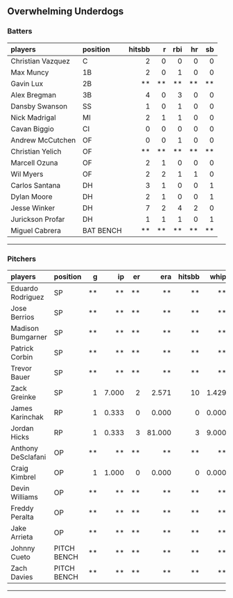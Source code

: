 ## Overwhelming Underdogs

### Batters

 
|players           |position  | hitsbb|  r| rbi| hr| sb| 
|:-----------------|:---------|------:|--:|---:|--:|--:| 
|Christian Vazquez |C         |      2|  0|   0|  0|  0| 
|Max Muncy         |1B        |      2|  0|   1|  0|  0| 
|Gavin Lux         |2B        |     **| **|  **| **| **| 
|Alex Bregman      |3B        |      4|  0|   3|  0|  0| 
|Dansby Swanson    |SS        |      1|  0|   1|  0|  0| 
|Nick Madrigal     |MI        |      2|  1|   1|  0|  0| 
|Cavan Biggio      |CI        |      0|  0|   0|  0|  0| 
|Andrew McCutchen  |OF        |      0|  0|   1|  0|  0| 
|Christian Yelich  |OF        |     **| **|  **| **| **| 
|Marcell Ozuna     |OF        |      2|  1|   0|  0|  0| 
|Wil Myers         |OF        |      2|  2|   1|  1|  0| 
|Carlos Santana    |DH        |      3|  1|   0|  0|  1| 
|Dylan Moore       |DH        |      2|  1|   0|  0|  1| 
|Jesse Winker      |DH        |      7|  2|   4|  2|  0| 
|Jurickson Profar  |DH        |      1|  1|   1|  0|  1| 
|Miguel Cabrera    |BAT BENCH |     **| **|  **| **| **| 


* * *

### Pitchers

 
|players            |position    |  g|    ip| er|    era| hitsbb|  whip| so|  w| sv| 
|:------------------|:-----------|--:|-----:|--:|------:|------:|-----:|--:|--:|--:| 
|Eduardo Rodriguez  |SP          | **|    **| **|     **|     **|    **| **| **| **| 
|Jose Berrios       |SP          | **|    **| **|     **|     **|    **| **| **| **| 
|Madison Bumgarner  |SP          | **|    **| **|     **|     **|    **| **| **| **| 
|Patrick Corbin     |SP          | **|    **| **|     **|     **|    **| **| **| **| 
|Trevor Bauer       |SP          | **|    **| **|     **|     **|    **| **| **| **| 
|Zack Greinke       |SP          |  1| 7.000|  2|  2.571|     10| 1.429|  6|  0|  0| 
|James Karinchak    |RP          |  1| 0.333|  0|  0.000|      0| 0.000|  1|  0|  0| 
|Jordan Hicks       |RP          |  1| 0.333|  3| 81.000|      3| 9.000|  0|  0|  0| 
|Anthony DeSclafani |OP          | **|    **| **|     **|     **|    **| **| **| **| 
|Craig Kimbrel      |OP          |  1| 1.000|  0|  0.000|      0| 0.000|  1|  0|  0| 
|Devin Williams     |OP          | **|    **| **|     **|     **|    **| **| **| **| 
|Freddy Peralta     |OP          | **|    **| **|     **|     **|    **| **| **| **| 
|Jake Arrieta       |OP          | **|    **| **|     **|     **|    **| **| **| **| 
|Johnny Cueto       |PITCH BENCH | **|    **| **|     **|     **|    **| **| **| **| 
|Zach Davies        |PITCH BENCH | **|    **| **|     **|     **|    **| **| **| **| 


* * *


